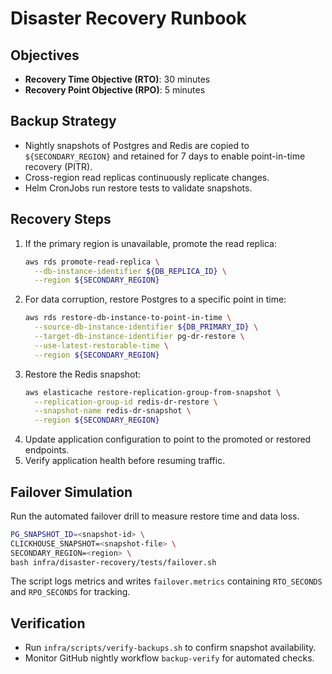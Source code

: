 # Disaster Recovery Runbook

## Objectives
- **Recovery Time Objective (RTO)**: 30 minutes
- **Recovery Point Objective (RPO)**: 5 minutes

## Backup Strategy
- Nightly snapshots of Postgres and Redis are copied to `${SECONDARY_REGION}` and retained for 7 days to enable point-in-time recovery (PITR).
- Cross-region read replicas continuously replicate changes.
- Helm CronJobs run restore tests to validate snapshots.

## Recovery Steps
1. If the primary region is unavailable, promote the read replica:
   ```bash
   aws rds promote-read-replica \
     --db-instance-identifier ${DB_REPLICA_ID} \
     --region ${SECONDARY_REGION}
   ```
2. For data corruption, restore Postgres to a specific point in time:
   ```bash
   aws rds restore-db-instance-to-point-in-time \
     --source-db-instance-identifier ${DB_PRIMARY_ID} \
     --target-db-instance-identifier pg-dr-restore \
     --use-latest-restorable-time \
     --region ${SECONDARY_REGION}
   ```
3. Restore the Redis snapshot:
   ```bash
   aws elasticache restore-replication-group-from-snapshot \
     --replication-group-id redis-dr-restore \
     --snapshot-name redis-dr-snapshot \
     --region ${SECONDARY_REGION}
   ```
4. Update application configuration to point to the promoted or restored endpoints.
5. Verify application health before resuming traffic.

## Failover Simulation

Run the automated failover drill to measure restore time and data loss.

```bash
PG_SNAPSHOT_ID=<snapshot-id> \
CLICKHOUSE_SNAPSHOT=<snapshot-file> \
SECONDARY_REGION=<region> \
bash infra/disaster-recovery/tests/failover.sh
```

The script logs metrics and writes `failover.metrics` containing
`RTO_SECONDS` and `RPO_SECONDS` for tracking.

## Verification
- Run `infra/scripts/verify-backups.sh` to confirm snapshot availability.
- Monitor GitHub nightly workflow `backup-verify` for automated checks.
